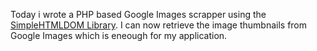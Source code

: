 Today i wrote a PHP based Google Images scrapper using the [SimpleHTMLDOM Library](http://simplehtmldom.sourceforge.net/ "SimpleHTMLDOM Library").
I can now retrieve the image thumbnails from Google Images which is eneough for my application.
